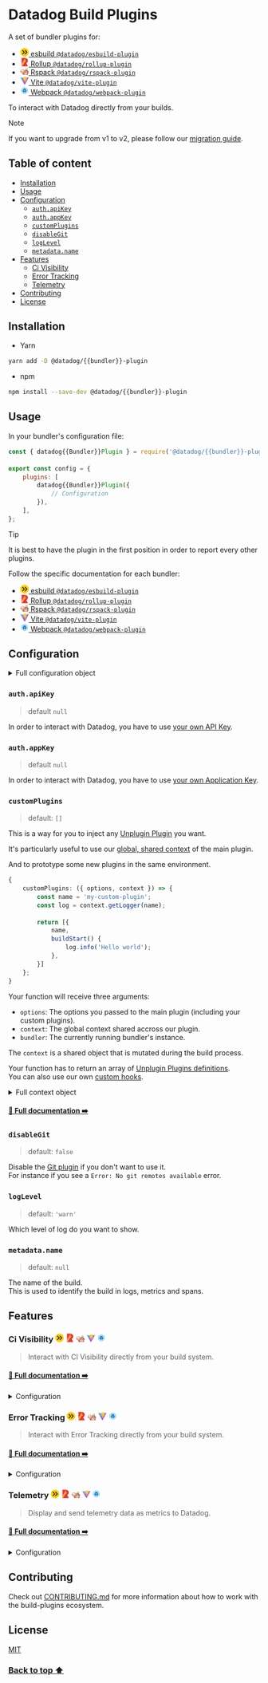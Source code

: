 # Datadog Build Plugins <!-- #omit in toc -->

A set of bundler plugins for:
<!-- #list-of-bundlers -->
- [<img src="packages/assets/src/esbuild.svg" alt="ESBuild" width="17" /> esbuild `@datadog/esbuild-plugin`](/packages/published/esbuild-plugin#readme)
- [<img src="packages/assets/src/rollup.svg" alt="Rollup" width="17" /> Rollup `@datadog/rollup-plugin`](/packages/published/rollup-plugin#readme)
- [<img src="packages/assets/src/rspack.svg" alt="Rspack" width="17" /> Rspack `@datadog/rspack-plugin`](/packages/published/rspack-plugin#readme)
- [<img src="packages/assets/src/vite.svg" alt="Vite" width="17" /> Vite `@datadog/vite-plugin`](/packages/published/vite-plugin#readme)
- [<img src="packages/assets/src/webpack.svg" alt="Webpack" width="17" /> Webpack `@datadog/webpack-plugin`](/packages/published/webpack-plugin#readme)
<!-- #list-of-bundlers -->

To interact with Datadog directly from your builds.

> [!NOTE]
> If you want to upgrade from v1 to v2, please follow our [migration guide](/MIGRATIONS.md#v1-to-v2).

## Table of content <!-- #omit in toc -->

<!-- This is auto generated with yarn cli integrity -->

<!-- #toc -->
-   [Installation](#installation)
-   [Usage](#usage)
-   [Configuration](#configuration)
    -   [`auth.apiKey`](#authapikey)
    -   [`auth.appKey`](#authappkey)
    -   [`customPlugins`](#customplugins)
    -   [`disableGit`](#disablegit)
    -   [`logLevel`](#loglevel)
    -   [`metadata.name`](#metadataname)
-   [Features](#features)
    -   [Ci Visibility](#ci-visibility-----)
    -   [Error Tracking](#error-tracking-----)
    -   [Telemetry](#telemetry-----)
-   [Contributing](#contributing)
-   [License](#license)
<!-- #toc -->

## Installation

-   Yarn

```bash
yarn add -D @datadog/{{bundler}}-plugin
```

-   npm

```bash
npm install --save-dev @datadog/{{bundler}}-plugin
```

## Usage

In your bundler's configuration file:

```js
const { datadog{{Bundler}}Plugin } = require('@datadog/{{bundler}}-plugin');

export const config = {
    plugins: [
        datadog{{Bundler}}Plugin({
            // Configuration
        }),
    ],
};
```

> [!TIP]
> It is best to have the plugin in the first position in order to report every other plugins.

Follow the specific documentation for each bundler:
<!-- #list-of-bundlers -->
- [<img src="packages/assets/src/esbuild.svg" alt="ESBuild" width="17" /> esbuild `@datadog/esbuild-plugin`](/packages/published/esbuild-plugin#readme)
- [<img src="packages/assets/src/rollup.svg" alt="Rollup" width="17" /> Rollup `@datadog/rollup-plugin`](/packages/published/rollup-plugin#readme)
- [<img src="packages/assets/src/rspack.svg" alt="Rspack" width="17" /> Rspack `@datadog/rspack-plugin`](/packages/published/rspack-plugin#readme)
- [<img src="packages/assets/src/vite.svg" alt="Vite" width="17" /> Vite `@datadog/vite-plugin`](/packages/published/vite-plugin#readme)
- [<img src="packages/assets/src/webpack.svg" alt="Webpack" width="17" /> Webpack `@datadog/webpack-plugin`](/packages/published/webpack-plugin#readme)
<!-- #list-of-bundlers -->

## Configuration

<details>

<summary>Full configuration object</summary>

<!-- #full-configuration -->
```typescript
{
    auth?: {
        apiKey?: string;
    };
    customPlugins?: (arg: GetPluginsArg) => UnpluginPlugin[];
    logLevel?: 'debug' | 'info' | 'warn' | 'error' | 'none';
    ciVisibility?: {
        disabled?: boolean;
    };
    errorTracking?: {
        disabled?: boolean;
        sourcemaps?: {
            bailOnError?: boolean;
            disableGit?: boolean;
            dryRun?: boolean;
            intakeUrl?: string;
            maxConcurrency?: number;
            minifiedPathPrefix: string;
            releaseVersion: string;
            service: string;
        };
    };
    telemetry?: {
        disabled?: boolean;
        enableTracing?: boolean;
        endPoint?: string;
        output?: boolean
            | string
            | {
                destination: string;
                timings?: boolean;
                metrics?: boolean;
            };
        prefix?: string;
        tags?: string[];
        timestamp?: number;
        filters?: ((metric: Metric) => Metric | null)[];
    };
}
```
<!-- #full-configuration -->

</details>

### `auth.apiKey`

> default `null`

In order to interact with Datadog, you have to use [your own API Key](https://app.datadoghq.com/organization-settings/api-keys).

### `auth.appKey`

> default `null`

In order to interact with Datadog, you have to use [your own Application Key](https://app.datadoghq.com/organization-settings/application-keys).

### `customPlugins`

> default: `[]`

This is a way for you to inject any [Unplugin Plugin](https://unplugin.unjs.io/guide/) you want.

It's particularly useful to use our [global, shared context](/packages/factory/README.md#global-context) of the main plugin.

And to prototype some new plugins in the same environment.

```typescript
{
    customPlugins: ({ options, context }) => {
        const name = 'my-custom-plugin';
        const log = context.getLogger(name);

        return [{
            name,
            buildStart() {
                log.info('Hello world');
            },
        }]
    };
}
```

Your function will receive three arguments:

- `options`: The options you passed to the main plugin (including your custom plugins).
- `context`: The global context shared accross our plugin.
- `bundler`: The currently running bundler's instance.

The `context` is a shared object that is mutated during the build process.

Your function has to return an array of [Unplugin Plugins definitions](https://unplugin.unjs.io/guide/#supported-hooks).<br/>
You can also use our own [custom hooks](/packages/plugins/custom-hooks#existing-hooks).

<details>

<summary>Full context object</summary>

<!-- #global-context-type -->
<pre>
type GlobalContext = {
    // Trigger an asynchronous <a href="/packages/plugins/custom-hooks#readme" title="CustomHooks">custom hook</a>.
    asyncHook: async (name: string, ...args: any[]) => Promise<void>;
    // Mirror of the user's config.
    auth?: {
        apiKey?: string;
        appKey?: string;
    };
    // Available in the `buildReport` hook.
    build: <a href="/packages/plugins/build-report#readme" title="BuildReport">BuildReport</a>;
    // Available in the `bundlerReport` hook.
    bundler: <a href="/packages/plugins/bundler-report#readme" title="BundlerReport">BundlerReport</a>;
    cwd: string;
    env: string;
    getLogger: (name: string) => <a href="#logger" title="Logger">Logger</a>;
    // Available in the `git` hook.
    git?: <a href="/packages/plugins/git#readme" title="Git">Git</a>;
    // Trigger a synchronous <a href="/packages/plugins/custom-hooks#readme" title="CustomHooks">custom hook</a>.
    hook: (name: string, ...args: any[]) => void;
    inject: <a href="/packages/plugins/injection#readme" title="Injection">Injection</a>;
    // The list of all the plugin names that are currently running in the ecosystem.
    pluginNames: string[];
    // The list of all the plugin instances that are currently running in the ecosystem.
    plugins: Plugin[];
    // Send a log to Datadog.
    sendLog: (message: string, context?: Record<string, string>) => Promise<void>;
    // The start time of the build.
    start: number;
    // The version of the plugin.
    version: string;
}
</pre>
<!-- #global-context-type -->

</details>

#### [📝 Full documentation ➡️](/packages/factory#global-context)


### `disableGit`

> default: `false`

Disable the [Git plugin](/packages/plugins/git#readme) if you don't want to use it.<br/>
For instance if you see a `Error: No git remotes available` error.

### `logLevel`

> default: `'warn'`

Which level of log do you want to show.

### `metadata.name`
> default: `null`

The name of the build.<br/>
This is used to identify the build in logs, metrics and spans.

## Features

<!-- #list-of-packages -->
### Ci Visibility <img src="packages/assets/src/esbuild.svg" alt="ESBuild" width="17" /> <img src="packages/assets/src/rollup.svg" alt="Rollup" width="17" /> <img src="packages/assets/src/rspack.svg" alt="Rspack" width="17" /> <img src="packages/assets/src/vite.svg" alt="Vite" width="17" /> <img src="packages/assets/src/webpack.svg" alt="Webpack" width="17" />

> Interact with CI Visibility directly from your build system.

#### [📝 Full documentation ➡️](/packages/plugins/ci-visibility#readme)

<details>

<summary>Configuration</summary>

```typescript
datadogWebpackPlugin({
    ciVisibility?: {
        disabled?: boolean,
    }
});
```

</details>

### Error Tracking <img src="packages/assets/src/esbuild.svg" alt="ESBuild" width="17" /> <img src="packages/assets/src/rollup.svg" alt="Rollup" width="17" /> <img src="packages/assets/src/rspack.svg" alt="Rspack" width="17" /> <img src="packages/assets/src/vite.svg" alt="Vite" width="17" /> <img src="packages/assets/src/webpack.svg" alt="Webpack" width="17" />

> Interact with Error Tracking directly from your build system.

#### [📝 Full documentation ➡️](/packages/plugins/error-tracking#readme)

<details>

<summary>Configuration</summary>

```typescript
datadogWebpackPlugin({
    errorTracking?: {
        disabled?: boolean,
        sourcemaps?: {
            bailOnError?: boolean,
            disableGit?: boolean,
            dryRun?: boolean,
            intakeUrl?: string,
            maxConcurrency?: number,
            minifiedPathPrefix: string,
            releaseVersion: string,
            service: string,
        },
    }
});
```

</details>

### Telemetry <img src="packages/assets/src/esbuild.svg" alt="ESBuild" width="17" /> <img src="packages/assets/src/rollup.svg" alt="Rollup" width="17" /> <img src="packages/assets/src/rspack.svg" alt="Rspack" width="17" /> <img src="packages/assets/src/vite.svg" alt="Vite" width="17" /> <img src="packages/assets/src/webpack.svg" alt="Webpack" width="17" />

> Display and send telemetry data as metrics to Datadog.

#### [📝 Full documentation ➡️](/packages/plugins/telemetry#readme)

<details>

<summary>Configuration</summary>

```typescript
datadogWebpackPlugin({
    telemetry?: {
        disabled?: boolean,
        enableTracing?: boolean,
        endPoint?: string,
        output?: boolean
            | string
            | {
                destination: string,
                timings?: boolean,
                metrics?: boolean,
            },
        prefix?: string,
        tags?: string[],
        timestamp?: number,
        filters?: ((metric: Metric) => Metric | null)[],
    }
});
```

</details>
<!-- #list-of-packages -->

## Contributing

Check out [CONTRIBUTING.md](/CONTRIBUTING.md) for more information about how to work with the build-plugins ecosystem.

## License

[MIT](/LICENSE)

### [Back to top :arrow_up:](#top) <!-- #omit in toc -->
